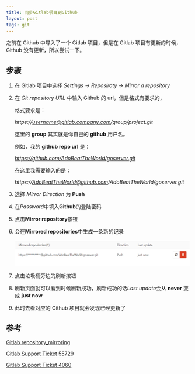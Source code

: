 ```yaml
---
title: 同步Gitlab项目到Github
layout: post
tags: git
---
```



之前在 Github 中导入了一个 Gitlab 项目，但是在 Gitlab 项目有更新的时候， Github 没有更新，所以尝试一下。

## 步骤

1. 在 Gitlab 项目中选择 *Settings -> Reposiroty -> Mirror a repository*

2. 在 *Git repository URL* 中输入 Github 的 url，但是格式有要求的，

   格式要求是：

   *https://username@gitlab.company.com/group/project.git*

   这里的 **group** 其实就是你自己的 **github** 用户名。

   例如，我的 **github repo url** 是：

   *https://github.com/AdoBeatTheWorld/goserver.git*

   在这里我需要输入的是：

   *https://AdoBeatTheWorld@github.com/AdoBeatTheWorld/goserver.git*

3. 选择 *Mirror Direction* 为 **Push**

4. 在*Password*中填入**Github**的登陆密码

5. 点击**Mirror repository**按钮

6. 会在**Mirrored repositories**中生成一条新的记录

   ![mirrored repos](./images/mirrorrepos.png)

7. 点击垃圾桶旁边的刷新按钮

8. 刷新页面就可以看到时候刷新成功，刷新成功的话*Last update*会从 **never**  变成 **just now**

9. 此时去看对应的 Github 项目就会发现已经更新了

## 参考

[Gitlab repository_mirroring](https://docs.gitlab.com/ee/workflow/repository_mirroring.html)

[Gitlab Support Ticket 55729](https://gitlab.com/gitlab-org/gitlab-ce/issues/55729)

[Gitlab Support Ticket 4060](https://gitlab.com/gitlab-com/support-forum/issues/4060)